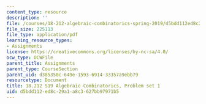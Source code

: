 ```yaml
---
content_type: resource
description: ''
file: /courses/18-212-algebraic-combinatorics-spring-2019/d5bdd112ed8c29a1a8c3627bb97971b5_MIT18_212S19_pset1.pdf
file_size: 225113
file_type: application/pdf
learning_resource_types:
- Assignments
license: https://creativecommons.org/licenses/by-nc-sa/4.0/
ocw_type: OCWFile
parent_title: Assignments
parent_type: CourseSection
parent_uid: d385350c-649e-1593-6914-33357a9ebb79
resourcetype: Document
title: 18.212 S19 Algebraic Combinatorics, Problem set 1
uid: d5bdd112-ed8c-29a1-a8c3-627bb97971b5
---
```


